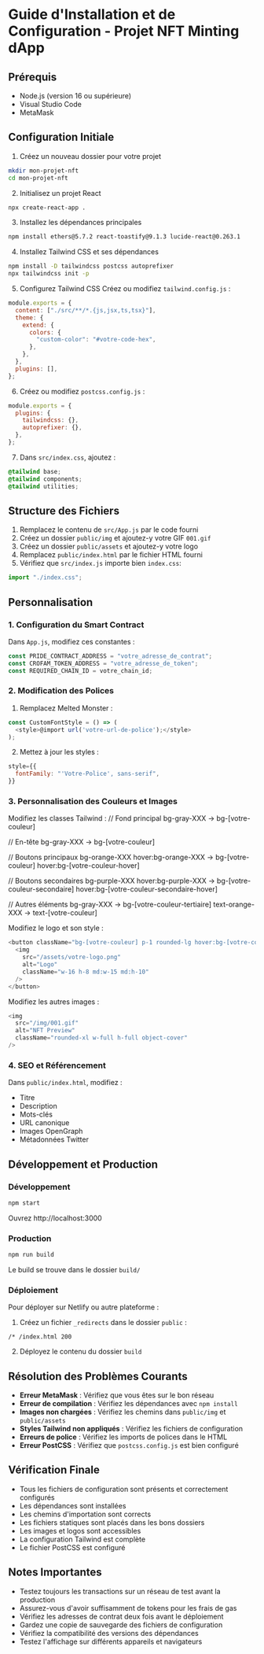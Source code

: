 # Guide d'Installation et de Configuration - Projet NFT Minting dApp

## Prérequis

- Node.js (version 16 ou supérieure)
- Visual Studio Code
- MetaMask

## Configuration Initiale

1. Créez un nouveau dossier pour votre projet

```bash
mkdir mon-projet-nft
cd mon-projet-nft
```

2. Initialisez un projet React

```bash
npx create-react-app .
```

3. Installez les dépendances principales

```bash
npm install ethers@5.7.2 react-toastify@9.1.3 lucide-react@0.263.1
```

4. Installez Tailwind CSS et ses dépendances

```bash
npm install -D tailwindcss postcss autoprefixer
npx tailwindcss init -p
```

5. Configurez Tailwind CSS
   Créez ou modifiez `tailwind.config.js` :

```javascript
module.exports = {
  content: ["./src/**/*.{js,jsx,ts,tsx}"],
  theme: {
    extend: {
      colors: {
        "custom-color": "#votre-code-hex",
      },
    },
  },
  plugins: [],
};
```

6. Créez ou modifiez `postcss.config.js` :

```javascript
module.exports = {
  plugins: {
    tailwindcss: {},
    autoprefixer: {},
  },
};
```

7. Dans `src/index.css`, ajoutez :

```css
@tailwind base;
@tailwind components;
@tailwind utilities;
```

## Structure des Fichiers

1. Remplacez le contenu de `src/App.js` par le code fourni
2. Créez un dossier `public/img` et ajoutez-y votre GIF `001.gif`
3. Créez un dossier `public/assets` et ajoutez-y votre logo
4. Remplacez `public/index.html` par le fichier HTML fourni
5. Vérifiez que `src/index.js` importe bien `index.css`:

```javascript
import "./index.css";
```

## Personnalisation

### 1. Configuration du Smart Contract

Dans `App.js`, modifiez ces constantes :

```javascript
const PRIDE_CONTRACT_ADDRESS = "votre_adresse_de_contrat";
const CROFAM_TOKEN_ADDRESS = "votre_adresse_de_token";
const REQUIRED_CHAIN_ID = votre_chain_id;
```

### 2. Modification des Polices

1. Remplacez Melted Monster :

```javascript
const CustomFontStyle = () => (
  <style>@import url('votre-url-de-police');</style>
);
```

2. Mettez à jour les styles :

```javascript
style={{
  fontFamily: "'Votre-Police', sans-serif",
}}
```

### 3. Personnalisation des Couleurs et Images

Modifiez les classes Tailwind :
// Fond principal
bg-gray-XXX → bg-[votre-couleur]

// En-tête
bg-gray-XXX → bg-[votre-couleur]

// Boutons principaux
bg-orange-XXX hover:bg-orange-XXX → bg-[votre-couleur] hover:bg-[votre-couleur-hover]

// Boutons secondaires
bg-purple-XXX hover:bg-purple-XXX → bg-[votre-couleur-secondaire] hover:bg-[votre-couleur-secondaire-hover]

// Autres éléments
bg-gray-XXX → bg-[votre-couleur-tertiaire]
text-orange-XXX → text-[votre-couleur]

Modifiez le logo et son style :

```javascript
<button className="bg-[votre-couleur] p-1 rounded-lg hover:bg-[votre-couleur-hover] transition-colors duration-200">
  <img
    src="/assets/votre-logo.png"
    alt="Logo"
    className="w-16 h-8 md:w-15 md:h-10"
  />
</button>
```

Modifiez les autres images :

```javascript
<img
  src="/img/001.gif"
  alt="NFT Preview"
  className="rounded-xl w-full h-full object-cover"
/>
```

### 4. SEO et Référencement

Dans `public/index.html`, modifiez :

- Titre
- Description
- Mots-clés
- URL canonique
- Images OpenGraph
- Métadonnées Twitter

## Développement et Production

### Développement

```bash
npm start
```

Ouvrez http://localhost:3000

### Production

```bash
npm run build
```

Le build se trouve dans le dossier `build/`

### Déploiement

Pour déployer sur Netlify ou autre plateforme :

1. Créez un fichier `_redirects` dans le dossier `public` :

```
/* /index.html 200
```

2. Déployez le contenu du dossier `build`

## Résolution des Problèmes Courants

- **Erreur MetaMask** : Vérifiez que vous êtes sur le bon réseau
- **Erreur de compilation** : Vérifiez les dépendances avec `npm install`
- **Images non chargées** : Vérifiez les chemins dans `public/img` et `public/assets`
- **Styles Tailwind non appliqués** : Vérifiez les fichiers de configuration
- **Erreurs de police** : Vérifiez les imports de polices dans le HTML
- **Erreur PostCSS** : Vérifiez que `postcss.config.js` est bien configuré

## Vérification Finale

- Tous les fichiers de configuration sont présents et correctement configurés
- Les dépendances sont installées
- Les chemins d'importation sont corrects
- Les fichiers statiques sont placés dans les bons dossiers
- Les images et logos sont accessibles
- La configuration Tailwind est complète
- Le fichier PostCSS est configuré

## Notes Importantes

- Testez toujours les transactions sur un réseau de test avant la production
- Assurez-vous d'avoir suffisamment de tokens pour les frais de gas
- Vérifiez les adresses de contrat deux fois avant le déploiement
- Gardez une copie de sauvegarde des fichiers de configuration
- Vérifiez la compatibilité des versions des dépendances
- Testez l'affichage sur différents appareils et navigateurs
